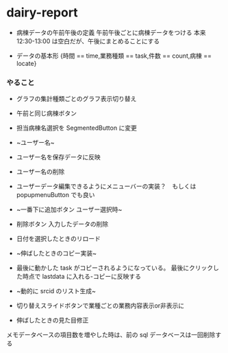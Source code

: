 # dairy-report

- 病棟データの午前午後の定義 午前午後ごとに病棟データをつける
  本来 12:30-13:00 は空白だが、午後にまとめることにする

- データの基本形 {時間 == time,業務種類 == task,件数 == count,病棟 ==
  locate}

### やること

- グラフの集計種類ごとのグラフ表示切り替え

- 午前と同じ病棟ボタン

- 担当病棟名選択を SegmentedButton に変更

- ~ユーザー名~

- ユーザー名を保存データに反映

- ユーザー名の削除

- ユーザーデータ編集できるようにメニューバーの実装？　もしくは popupmenuButton でも良い

- ~一番下に追加ボタン ユーザー選択時~

- 削除ボタン 入力したデータの削除

- 日付を選択したときのリロード

- ~伸ばしたときのコピー実装~

- 最後に動かした task がコピーされるようになっている。
  最後にクリックした時点で lastdata に入れる-コピーに反映する

- ~動的に srcid のリスト生成~

- 切り替えスライドボタンで業種ごとの業務内容表示or非表示に

- 伸ばしたときの見た目修正

メモデータベースの項目数を増やした時は、前の sql データベースは一回削除する
